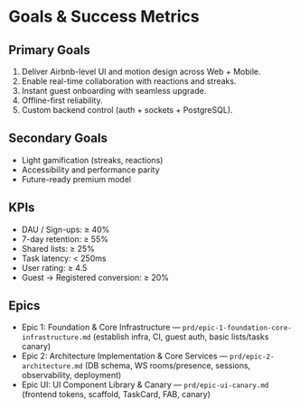  # Goals & Success Metrics

 ## Primary Goals
 1. Deliver Airbnb-level UI and motion design across Web + Mobile.
 2. Enable real-time collaboration with reactions and streaks.
 3. Instant guest onboarding with seamless upgrade.
 4. Offline-first reliability.
 5. Custom backend control (auth + sockets + PostgreSQL).

 ## Secondary Goals
 - Light gamification (streaks, reactions)
 - Accessibility and performance parity
 - Future-ready premium model

 ## KPIs
 - DAU / Sign-ups: ≥ 40%
 - 7-day retention: ≥ 55%
 - Shared lists: ≥ 25%
 - Task latency: < 250ms
 - User rating: ≥ 4.5
 - Guest → Registered conversion: ≥ 20%

## Epics
- Epic 1: Foundation & Core Infrastructure — `prd/epic-1-foundation-core-infrastructure.md` (establish infra, CI, guest auth, basic lists/tasks canary)
 - Epic 2: Architecture Implementation & Core Services — `prd/epic-2-architecture.md` (DB schema, WS rooms/presence, sessions, observability, deployment)
 - Epic UI: UI Component Library & Canary — `prd/epic-ui-canary.md` (frontend tokens, scaffold, TaskCard, FAB, canary)
